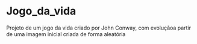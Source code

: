 # Jogo_da_vida
Projeto de um jogo da vida criado por John Conway, com evoluçãoa  partir de uma imagem inicial criada de forma aleatória
